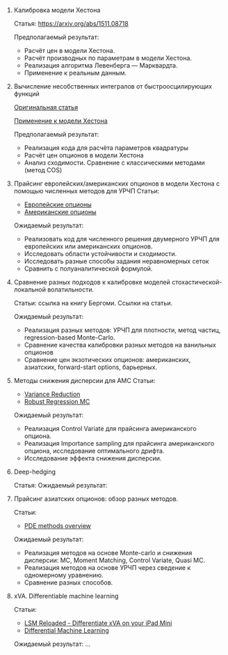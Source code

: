 1. Калибровка модели Хестона 

    Статья: https://arxiv.org/abs/1511.08718

    Предполагаемый результат: 
    * Расчёт цен в модели Хестона.
    * Расчёт производных по параметрам в модели Хестона.
    * Реализация алгоритма Левенберга — Марквардта.
    * Применение к реальным данным. 

2. Вычисление несобственных интегралов от быстроосцилирующих функций

    [Оригинальная статья](https://www.sciencedirect.com/science/article/pii/S0377042713003385)

    [Применение к модели Хестона](https://hpcquantlib.wordpress.com/2020/05/17/optimized-heston-model-integration-exponentially-fitted-gauss-laguerre-quadrature-rule/)

    Предполагаемый результат:

    * Реализация кода для расчёта параметров квадратуры
    * Расчёт цен опционов в модели Хестона
    * Анализ сходимости. Сравнение с классическими методами (метод COS)

3. Прайсинг европейских/американских опционов в модели Хестона с помощью численных методов для УРЧП
    Статьи: 
    * [Европейские опционы](https://www.math.ualberta.ca/ijnam/Volume-7-2010/No-2-10/2010-02-06.pdf)
    * [Американские опционы](https://arxiv.org/pdf/1309.0110)

    Ожидаемый результат:
    * Реализовать код для численного решения двумерного УРЧП для европейских или американских опционов.
    * Исследовать области устойчивости и сходимости.
    * Исследовать разные способы задания неравномерных сеток
    * Сравнить с полуаналитической формулой.

4. Сравнение разных подходов к калибровке моделей стохастической-локальной волатильности.

    Статьи: ссылка на книгу Бергоми. Ссылки на статьи.

    Ожидаемый результат:
    * Реализация разных методов: УРЧП для плотности, метод частиц, regression-based Monte-Carlo. 
    * Сравнение качества калибровки разных методов на ванильных опционов
    * Сравнение цен экзотических опционов: американских, азиатских, forward-start options, барьерных.

5. Методы снижения дисперсии для AMC
    Статьи: 
    * [Variance Reduction](https://papers.ssrn.com/sol3/papers.cfm?abstract_id=4221136)
    * [Robust Regression MC](https://kups.ub.uni-koeln.de/4442/1/Diss_Jonen.pdf)

    Ожидаемый результат:
    * Реализация Control Variate для прайсинга американского опциона.
    * Реализация Importance sampling для прайсинга американского опциона, исследование оптимального дрифта.
    * Исследование эффекта снижения дисперсии.

6. Deep-hedging

    Статья:
    Ожидаемый результат:

7.  Прайсинг азиатских опционов: обзор разных методов. 

    Статьи:
    * [PDE methods overview](https://personal.ntu.edu.sg/nprivault/MA5182/asian-options.pdf)

    Ожидаемый результат:
    * Реализация методов на основе Monte-carlo и снижения дисперсии: MC, Moment Matching, Control Variate, Quasi MC.
    * Реализация методов на основе УРЧП через сведение к одномерному уравнению.
    * Сравнение разных способов. 


8. xVA. Differentiable machine learning

    Статьи: 
    * [LSM Reloaded - Differentiate xVA on your iPad Mini](https://papers.ssrn.com/sol3/papers.cfm?abstract_id=2966155)
    * [Differential Machine Learning](https://arxiv.org/abs/2005.02347)

    Ожидаемый результат:
    ...
